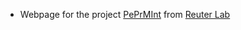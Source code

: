 - Webpage for the project [PePrMInt](https://reuter-group.github.io/peprmint/) from [Reuter Lab](https://www.cbu.uib.no/reuter/)
